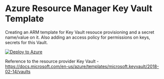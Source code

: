 # Azure Resource Manager Key Vault Template #

Creating an ARM template for Key Vault resouce provisioning and a secret name/value on it. Also adding an access policy for permissions on keys, secrets for this Vault.

[![Deploy to Azure](https://azurecomcdn.azureedge.net/mediahandler/acomblog/media/Default/blog/deploybutton.png)](https://azuredeploy.net/)


Reference  to the resource provider Key Vault - https://docs.microsoft.com/en-us/azure/templates/microsoft.keyvault/2018-02-14/vaults